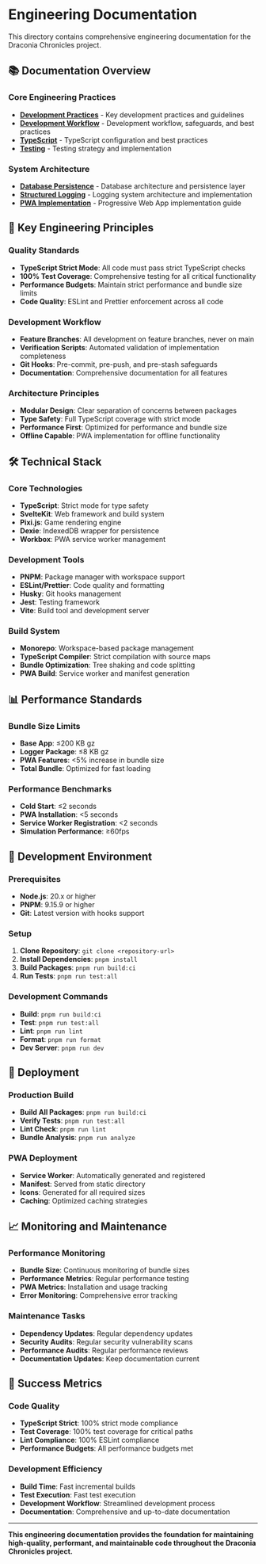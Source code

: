 # Engineering Documentation

This directory contains comprehensive engineering documentation for the Draconia Chronicles project.

## 📚 Documentation Overview

### Core Engineering Practices

- **[Development Practices](./dev-practices.md)** - Key development practices and guidelines
- **[Development Workflow](./development-workflow.md)** - Development workflow, safeguards, and best practices
- **[TypeScript](./typescript.md)** - TypeScript configuration and best practices
- **[Testing](./testing.md)** - Testing strategy and implementation

### System Architecture

- **[Database Persistence](./database-persistence.md)** - Database architecture and persistence layer
- **[Structured Logging](./structured-logging.md)** - Logging system architecture and implementation
- **[PWA Implementation](./pwa-implementation.md)** - Progressive Web App implementation guide

## 🎯 Key Engineering Principles

### Quality Standards

- **TypeScript Strict Mode**: All code must pass strict TypeScript checks
- **100% Test Coverage**: Comprehensive testing for all critical functionality
- **Performance Budgets**: Maintain strict performance and bundle size limits
- **Code Quality**: ESLint and Prettier enforcement across all code

### Development Workflow

- **Feature Branches**: All development on feature branches, never on main
- **Verification Scripts**: Automated validation of implementation completeness
- **Git Hooks**: Pre-commit, pre-push, and pre-stash safeguards
- **Documentation**: Comprehensive documentation for all features

### Architecture Principles

- **Modular Design**: Clear separation of concerns between packages
- **Type Safety**: Full TypeScript coverage with strict mode
- **Performance First**: Optimized for performance and bundle size
- **Offline Capable**: PWA implementation for offline functionality

## 🛠️ Technical Stack

### Core Technologies

- **TypeScript**: Strict mode for type safety
- **SvelteKit**: Web framework and build system
- **Pixi.js**: Game rendering engine
- **Dexie**: IndexedDB wrapper for persistence
- **Workbox**: PWA service worker management

### Development Tools

- **PNPM**: Package manager with workspace support
- **ESLint/Prettier**: Code quality and formatting
- **Husky**: Git hooks management
- **Jest**: Testing framework
- **Vite**: Build tool and development server

### Build System

- **Monorepo**: Workspace-based package management
- **TypeScript Compiler**: Strict compilation with source maps
- **Bundle Optimization**: Tree shaking and code splitting
- **PWA Build**: Service worker and manifest generation

## 📊 Performance Standards

### Bundle Size Limits

- **Base App**: ≤200 KB gz
- **Logger Package**: ≤8 KB gz
- **PWA Features**: <5% increase in bundle size
- **Total Bundle**: Optimized for fast loading

### Performance Benchmarks

- **Cold Start**: ≤2 seconds
- **PWA Installation**: <5 seconds
- **Service Worker Registration**: <2 seconds
- **Simulation Performance**: ≥60fps

## 🔧 Development Environment

### Prerequisites

- **Node.js**: 20.x or higher
- **PNPM**: 9.15.9 or higher
- **Git**: Latest version with hooks support

### Setup

1. **Clone Repository**: `git clone <repository-url>`
2. **Install Dependencies**: `pnpm install`
3. **Build Packages**: `pnpm run build:ci`
4. **Run Tests**: `pnpm run test:all`

### Development Commands

- **Build**: `pnpm run build:ci`
- **Test**: `pnpm run test:all`
- **Lint**: `pnpm run lint`
- **Format**: `pnpm run format`
- **Dev Server**: `pnpm run dev`

## 🚀 Deployment

### Production Build

- **Build All Packages**: `pnpm run build:ci`
- **Verify Tests**: `pnpm run test:all`
- **Lint Check**: `pnpm run lint`
- **Bundle Analysis**: `pnpm run analyze`

### PWA Deployment

- **Service Worker**: Automatically generated and registered
- **Manifest**: Served from static directory
- **Icons**: Generated for all required sizes
- **Caching**: Optimized caching strategies

## 📈 Monitoring and Maintenance

### Performance Monitoring

- **Bundle Size**: Continuous monitoring of bundle sizes
- **Performance Metrics**: Regular performance testing
- **PWA Metrics**: Installation and usage tracking
- **Error Monitoring**: Comprehensive error tracking

### Maintenance Tasks

- **Dependency Updates**: Regular dependency updates
- **Security Audits**: Regular security vulnerability scans
- **Performance Audits**: Regular performance reviews
- **Documentation Updates**: Keep documentation current

## 🎯 Success Metrics

### Code Quality

- **TypeScript Strict**: 100% strict mode compliance
- **Test Coverage**: 100% test coverage for critical paths
- **Lint Compliance**: 100% ESLint compliance
- **Performance Budgets**: All performance budgets met

### Development Efficiency

- **Build Time**: Fast incremental builds
- **Test Execution**: Fast test execution
- **Development Workflow**: Streamlined development process
- **Documentation**: Comprehensive and up-to-date documentation

---

**This engineering documentation provides the foundation for maintaining high-quality, performant, and maintainable code throughout the Draconia Chronicles project.**
